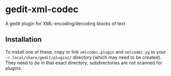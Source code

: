 gedit-xml-codec
===============

A gedit plugin for XML-encoding/decoding blocks of text

Installation
------------

To install one of these, copy or link `xmlcodec.plugin` and `xmlcodec.py` to your
`~/.local/share/gedit/plugins/` directory (which may need to be created). They
need to be in that exact directory; subdirectories are not scanned for plugins. 
